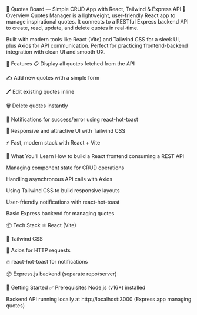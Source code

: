 📜 Quotes Board — Simple CRUD App with React, Tailwind & Express API
🧭 Overview
Quotes Manager is a lightweight, user-friendly React app to manage inspirational quotes.
It connects to a RESTful Express backend API to create, read, update, and delete quotes in real-time.

Built with modern tools like React (Vite) and Tailwind CSS for a sleek UI, plus Axios for API communication.
Perfect for practicing frontend-backend integration with clean UI and smooth UX.

🚀 Features
📋 Display all quotes fetched from the API

✍️ Add new quotes with a simple form

🖊️ Edit existing quotes inline

🗑️ Delete quotes instantly

🔔 Notifications for success/error using react-hot-toast

🎨 Responsive and attractive UI with Tailwind CSS

⚡ Fast, modern stack with React + Vite

🧠 What You'll Learn
How to build a React frontend consuming a REST API

Managing component state for CRUD operations

Handling asynchronous API calls with Axios

Using Tailwind CSS to build responsive layouts

User-friendly notifications with react-hot-toast

Basic Express backend for managing quotes

📦 Tech Stack
⚛️ React (Vite)

🎨 Tailwind CSS

🚀 Axios for HTTP requests

🔥 react-hot-toast for notifications

📦 Express.js backend (separate repo/server)

🎯 Getting Started
✅ Prerequisites
Node.js (v16+) installed

Backend API running locally at http://localhost:3000 (Express app managing quotes)
